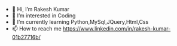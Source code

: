 - 👋 Hi, I’m Rakesh Kumar
- 👀 I’m interested in Coding
- 🌱 I’m currently learning Python,MySql,JQuery,Html,Css
- 📫 How to reach me https://www.linkedin.com/in/rakesh-kumar-01b27716b/

<!---
rkmiks09/rkmiks09 is a ✨ special ✨ repository because its `README.md` (this file) appears on your GitHub profile.
You can click the Preview link to take a look at your changes.
--->
